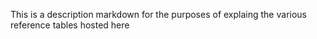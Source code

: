 This is a description markdown for the purposes of explaing the various reference tables hosted here
